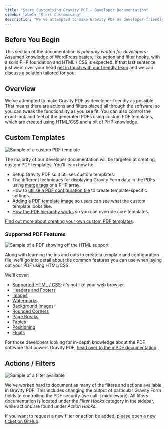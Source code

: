 ```yaml
---
title: "Start Customising Gravity PDF – Developer Documentation"
sidebar_label: "Start Customising"
description: "We've attempted to make Gravity PDF as developer-friendly as possible. You can create custom PDF templates and tap into our WordPress actions and filters."
---
```


## Before You Begin 

This section of the documentation is *primarily written for developers*. Assumed knowledge of WordPress basics, like [action and filter hooks](https://codex.wordpress.org/Plugin_API), with a solid PHP foundation and HTML / CSS is expected. If that last sentence just went over your head [get in touch with our friendly team](https://gravitypdf.com/integration-services/) and we can discuss a solution tailored for you.

## Overview 

We've attempted to make Gravity PDF as developer-friendly as possible. That means there are actions and filters placed all through the software, so you can tweak the functionality as you see fit. You can also control the exact look and feel of the generated PDFs using custom PDF templates, which are created using HTML/CSS and a bit of PHP knowledge.

## Custom Templates 

![Sample of a custom PDF template](https://resources.gravitypdf.com/uploads/2015/10/getting-started-v5.png)

The majority of our developer documentation will be targeted at creating custom PDF templates. You'll learn how to:

-   Setup Gravity PDF so it utilises custom templates.
-   The different techniques for displaying Gravity Form data in the PDFs – using [merge tags](https://www.gravityhelp.com/documentation/article/merge-tags/) or a PHP array.
-   How to [utilise a PDF configuration file](developer-template-configuration-and-image.md) to create template-specific settings.
-   [Adding a PDF template image](developer-template-configuration-and-image.md#image-preview) so users can see what the custom template looks like.
-   [How the PDF hierarchy works](developer-template-hierarchy.md) so you can override core templates.

[Find out more about creating your own custom PDF templates](developer-first-custom-pdf.md).

### Supported PDF Features 

![Sample of a PDF showing off the HTML support](https://resources.gravitypdf.com/uploads/2015/11/pdf-features.png)

Along with learning the ins and outs to create a template and configuration file, we'll go into detail about the common features you can use when laying out your PDF using HTML/CSS.

We'll cover:

-   [Supported HTML / CSS](developer-supported-html-and-css.md): it's not like your web browser.
-   [Headers and Footers](developer-headers-and-footers.md)
-   [Images](developer-images.md)
-   [Watermarks](developer-watermarks.md)
-   [Background Images](developer-backgrounds.md)
-   [Rounded Corners](developer-rounded-corners.md)
-   [Page Breaks](developer-pagebreaks.md)
-   [Tables](developer-tables.md)
-   [Positioning](developer-positioning.md)
-   [Floats](developer-floats.md)

For those developers looking for in-depth knowledge about the PDF software that powers Gravity PDF, [head over to the mPDF documentation](http://mpdf.github.io/). 

## Actions / Filters 

![Sample of a filter available](https://resources.gravitypdf.com/uploads/2015/11/filters.png)

We've worked hard to document as many of the filters and actions available in Gravity PDF. This includes changing the output of particular Gravity Form fields to controlling the PDF security (we call it middleware). All filters documentation is located under the *Filter Hooks* category in the sidebar, while actions are found under *Action Hooks*.

If you want to request a new filter or action be added, [please open a new ticket on GitHub](https://github.com/GravityPDF/gravity-pdf/issues).
